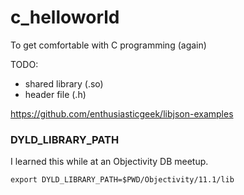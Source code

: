 # c_helloworld
To get comfortable with C programming (again)


TODO:
* shared library (.so)
* header file (.h)

https://github.com/enthusiasticgeek/libjson-examples

### DYLD_LIBRARY_PATH

I learned this while at an Objectivity DB meetup.

	export DYLD_LIBRARY_PATH=$PWD/Objectivity/11.1/lib
